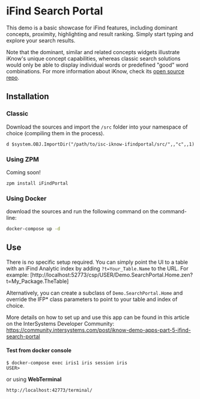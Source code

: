 # iFind Search Portal

This demo is a basic showcase for iFind features, including dominant concepts, proximity, highlighting and result ranking.
Simply start typing and explore your search results. 

Note that the dominant, similar and related concepts widgets illustrate iKnow's unique concept capabilities, whereas classic search solutions would only be able to display individual words or predefined "good" word combinations. For more information about iKnow, check its [open source repo](https://github.com/intersystems/iknow).

## Installation

### Classic

Download the sources and import the `/src` folder into your namespace of choice (compiling them in the process).

```ObjectScript
d $system.OBJ.ImportDir("/path/to/isc-iknow-ifindportal/src/",,"c",,1)
```

### Using ZPM

Coming soon!

```ObjectScript
zpm install iFindPortal
```

### Using Docker

download the sources and run the following command on the command-line:

```sh
docker-compose up -d
```

## Use

There is no specific setup required. You can simply point the UI to a table with an iFind Analytic index by adding `?t=Your_Table.Name` to the URL. For example: [http://localhost:52773/csp/USER/Demo.SearchPortal.Home.zen?t=My_Package.TheTable] 

Alternatively, you can create a subclass of `Demo.SearchPortal.Home` and override the IFP* class parameters to point to your table and index of choice.

More details on how to set up and use this app can be found in this article on the InterSystems Developer Community: https://community.intersystems.com/post/iknow-demo-apps-part-5-ifind-search-portal

#### Test from docker console
```
$ docker-compose exec iris1 iris session iris
USER>
```
or using **WebTerminal**
```
http://localhost:42773/terminal/
```